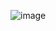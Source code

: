 ![image](https://github.com/Sattwikmaiti/INSOMNIA_VIDEO_STREAMING/assets/90182231/3f64a233-cb72-4be0-bbf1-2a0bcf94a566)


